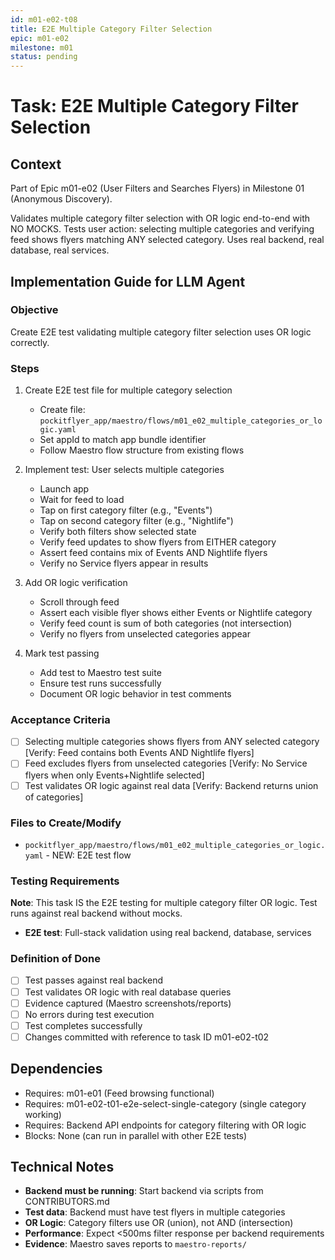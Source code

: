 ```yaml
---
id: m01-e02-t08
title: E2E Multiple Category Filter Selection
epic: m01-e02
milestone: m01
status: pending
---
```


# Task: E2E Multiple Category Filter Selection

## Context
Part of Epic m01-e02 (User Filters and Searches Flyers) in Milestone 01 (Anonymous Discovery).

Validates multiple category filter selection with OR logic end-to-end with NO MOCKS. Tests user action: selecting multiple categories and verifying feed shows flyers matching ANY selected category. Uses real backend, real database, real services.

## Implementation Guide for LLM Agent

### Objective
Create E2E test validating multiple category filter selection uses OR logic correctly.

### Steps

1. Create E2E test file for multiple category selection
   - Create file: `pockitflyer_app/maestro/flows/m01_e02_multiple_categories_or_logic.yaml`
   - Set appId to match app bundle identifier
   - Follow Maestro flow structure from existing flows

2. Implement test: User selects multiple categories
   - Launch app
   - Wait for feed to load
   - Tap on first category filter (e.g., "Events")
   - Tap on second category filter (e.g., "Nightlife")
   - Verify both filters show selected state
   - Verify feed updates to show flyers from EITHER category
   - Assert feed contains mix of Events AND Nightlife flyers
   - Verify no Service flyers appear in results

3. Add OR logic verification
   - Scroll through feed
   - Assert each visible flyer shows either Events or Nightlife category
   - Verify feed count is sum of both categories (not intersection)
   - Verify no flyers from unselected categories appear

4. Mark test passing
   - Add test to Maestro test suite
   - Ensure test runs successfully
   - Document OR logic behavior in test comments

### Acceptance Criteria
- [ ] Selecting multiple categories shows flyers from ANY selected category [Verify: Feed contains both Events AND Nightlife flyers]
- [ ] Feed excludes flyers from unselected categories [Verify: No Service flyers when only Events+Nightlife selected]
- [ ] Test validates OR logic against real data [Verify: Backend returns union of categories]

### Files to Create/Modify
- `pockitflyer_app/maestro/flows/m01_e02_multiple_categories_or_logic.yaml` - NEW: E2E test flow

### Testing Requirements
**Note**: This task IS the E2E testing for multiple category filter OR logic. Test runs against real backend without mocks.

- **E2E test**: Full-stack validation using real backend, database, services

### Definition of Done
- [ ] Test passes against real backend
- [ ] Test validates OR logic with real database queries
- [ ] Evidence captured (Maestro screenshots/reports)
- [ ] No errors during test execution
- [ ] Test completes successfully
- [ ] Changes committed with reference to task ID m01-e02-t02

## Dependencies
- Requires: m01-e01 (Feed browsing functional)
- Requires: m01-e02-t01-e2e-select-single-category (single category working)
- Requires: Backend API endpoints for category filtering with OR logic
- Blocks: None (can run in parallel with other E2E tests)

## Technical Notes
- **Backend must be running**: Start backend via scripts from CONTRIBUTORS.md
- **Test data**: Backend must have test flyers in multiple categories
- **OR Logic**: Category filters use OR (union), not AND (intersection)
- **Performance**: Expect <500ms filter response per backend requirements
- **Evidence**: Maestro saves reports to `maestro-reports/`
